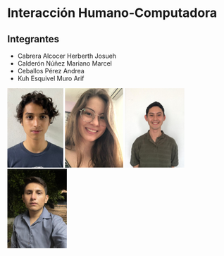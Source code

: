 # Interacción Humano-Computadora

## Integrantes

<ul>
  <li> Cabrera Alcocer Herberth Josueh  </li>
  <li>Calderón Núñez Mariano Marcel  </li>
  <li>Ceballos Pérez Andrea </li>
  <li>Kuh Esquivel Muro Arif </li>
</ul>

<img src="/media/Foto_Josueh.jpg" height="180"/> <img src="/media/Foto_Andrea.jpg" height="180"/> <img src="/media/Foto_Mariano.jpeg" height="180"/> <img src="/media/Foto_Mauro.jpg" height="180"/>
